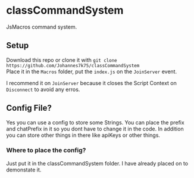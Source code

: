 # classCommandSystem

JsMacros command system.

## Setup

Download this repo or clone it with `git clone https://github.com/Johannes7k75/classCommandSystem`  
Place it in the `Macros` folder, put the `index.js` on the `JoinServer` event.

I recommend it on `JoinServer` because it closes the Script Context on `Disconnect` to avoid any erros.

## Config File?

Yes you can use a config to store some Strings.
You can place the prefix and chatPrefix in it so you dont have to change it in the code.
In addition you can store other things in there like apiKeys or other things.

### Where to place the config?

Just put it in the classCommandSystem folder.
I have already placed on to demonstate it.
